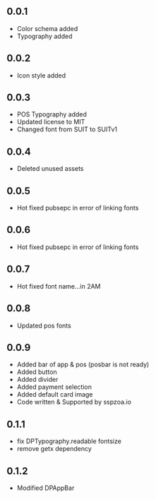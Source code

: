 ## 0.0.1
* Color schema added
* Typography added

## 0.0.2
* Icon style added

## 0.0.3
* POS Typography added
* Updated license to MIT
* Changed font from SUIT to SUITv1

## 0.0.4
* Deleted unused assets

## 0.0.5
* Hot fixed pubsepc in error of linking fonts

## 0.0.6
* Hot fixed pubsepc in error of linking fonts

## 0.0.7
* Hot fixed font name...in 2AM

## 0.0.8
* Updated pos fonts

## 0.0.9
* Added bar of app & pos (posbar is not ready)
* Added button
* Added divider
* Added payment selection
* Added default card image
* Code written & Supported by sspzoa.io

## 0.1.1
* fix DPTypography.readable fontsize
* remove getx dependency

## 0.1.2
* Modified DPAppBar